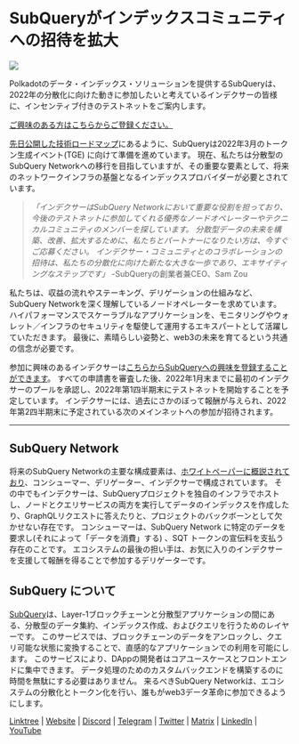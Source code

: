 # SubQueryがインデックスコミュニティへの招待を拡大

![](https://miro.medium.com/max/1400/1*qa014uV1jHA2WTVhUadrdA.png)

Polkadotのデータ・インデックス・ソリューションを提供するSubQueryは、2022年の分散化に向けた動きに参加したいと考えているインデクサーの皆様に、インセンティブ付きのテストネットをご案内します。

[ご興味のある方はこちらからご登録ください。](https://forms.gle/RyXyhb8T9Gxkwi7R9)

[先日公開した技術ロードマップ](https://subquery.medium.com/subquery-releases-technical-roadmap-2a3a383c49b)にあるように、SubQueryは2022年3月のトークン生成イベント(TGE) に向けて準備を進めています。 現在、私たちは分散型のSubQuery Networkへの移行を目指していますが、その重要な要素として、将来のネットワークインフラの基盤となるインデックスプロバイダーが必要とされています。

> _「インデクサーはSubQuery Networkにおいて重要な役割を担っており、今後のテストネットに参加してくれる優秀なノードオペレーターやテクニカルコミュニティのメンバーを探しています。 分散型データの未来を構築、改善、拡大するために、私たちとパートナーになりたい方は、今すぐご応募ください。 インデクサー・コミュニティとのコラボレーションの招待は、私たちの分散化に向けた新たな大きな一歩であり、エキサイティングなステップです」_ -SubQueryの創業者兼CEO、Sam Zou

私たちは、収益の流れやステーキング、デリゲーションの仕組みなど、SubQuery Networkを深く理解しているノードオペレーターを求めています。 ハイパフォーマンスでスケーラブルなアプリケーションを、モニタリングやウォレット／インフラのセキュリティを駆使して運用するエキスパートとして活躍していただきます。 最後に、素晴らしい姿勢と、web3の未来を育てるという共通の信念が必要です。

参加に興味のあるインデクサーは[こちらからSubQueryへの興味を登録することができます](https://forms.gle/RyXyhb8T9Gxkwi7R9)。 すべての申請書を審査した後、2022年1月末までに最初のインデクサーのプールを承認し、2022年第1四半期末にテストネットを開始することを予定しています。 インデクサーには、過去にさかのぼって報酬が与えられ、2022年第2四半期末に予定されている次のメインネットへの参加が招待されます。

---

## SubQuery Network

将来のSubQuery Networkの主要な構成要素は、[ホワイトペーパーに概説されており](https://static.subquery.network/whitepaper.pdf)、コンシューマー、デリゲーター、インデクサーで構成されています。 その中でもインデクサーは、SubQueryプロジェクトを独自のインフラでホストし、ノードとクエリサービスの両方を実行してデータのインデックスを作成したり、GraphQLリクエストに答えたりと、プロジェクトのバックボーンとして欠かせない存在です。 コンシューマーは、SubQuery Network に特定のデータを要求し(それによって「データを消費」する) 、SQT トークンの宣伝料を支払う存在のことです。 エコシステムの最後の担い手は、お気に入りのインデクサーを支援して報酬を得ることで参加するデリゲーターです。

## SubQuery について

[SubQuery](https://subquery.network/)は、Layer-1ブロックチェーンと分散型アプリケーションの間にある、分散型のデータ集約、インデックス作成、およびクエリを行うためのレイヤーです。 このサービスでは、ブロックチェーンのデータをアンロックし、クエリ可能な状態に変換することで、直感的なアプリケーションでの利用を可能にします。 このサービスにより、DAppの開発者はコアユースケースとフロントエンドに集中できます。 データ処理のためのカスタムバックエンドを構築するのに時間を無駄にする必要はありません。 来るべきSubQuery Networkは、エコシステムの分散化とトークン化を行い、誰もがweb3データ革命に参加できるようにします。

​​[Linktree](https://linktr.ee/subquerynetwork)  |  [Website](https://subquery.network/)  |  [Discord](https://discord.com/invite/78zg8aBSMG)  |  [Telegram](https://t.me/subquerynetwork)  |  [Twitter](https://twitter.com/subquerynetwork)  |  [Matrix](https://matrix.to/#/#subquery:matrix.org)  |  [LinkedIn](https://www.linkedin.com/company/subquery)  |  [YouTube](https://www.youtube.com/channel/UCi1a6NUUjegcLHDFLr7CqLw)

